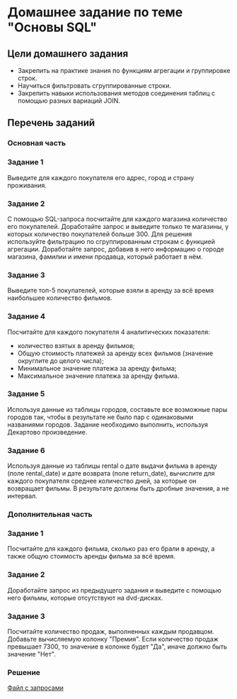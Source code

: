 # Домашнее задание по теме "Основы SQL"

## Цели домашнего задания

- Закрепить на практике знания по функциям агрегации и группировке строк.
- Научиться фильтровать сгруппированные строки.
- Закрепить навыки использования методов соединения таблиц с помощью разных вариаций JOIN.

## Перечень заданий

### Основная часть

### Задание 1
Выведите для каждого покупателя его адрес, город и страну проживания.

### Задание 2
С помощью SQL-запроса посчитайте для каждого магазина количество его покупателей.
Доработайте запрос и выведите только те магазины, у которых количество покупателей больше 300. Для решения используйте фильтрацию по сгруппированным строкам с функцией агрегации. Доработайте запрос, добавив в него информацию о городе магазина, фамилии и имени продавца, который работает в нём.

### Задание 3
Выведите топ-5 покупателей, которые взяли в аренду за всё время наибольшее количество фильмов.

### Задание 4
Посчитайте для каждого покупателя 4 аналитических показателя:
- количество взятых в аренду фильмов;
- Общую стоимость платежей за аренду всех фильмов (значение округлите до целого числа);
- Минимальное значение платежа за аренду фильма;
- Максимальное значение платежа за аренду фильма.

### Задание 5
Используя данные из таблицы городов, составьте все возможные пары городов так, чтобы в результате не было пар с одинаковыми названиями городов. Задание необходимо выполнить, используя Декартово произведение.

### Задание 6
Используя данные из таблицы rental о дате выдачи фильма в аренду (поле rental_date) и дате возврата (поле return_date), вычислите для каждого покупателя среднее количество дней, за которые он возвращает фильмы. В результате должны быть дробные значения, а не интервал.

### Дополнительная часть

### Задание 1
Посчитайте для каждого фильма, сколько раз его брали в аренду, а также общую стоимость аренды фильма за всё время.

### Задание 2
Доработайте запрос из предыдущего задания и выведите с помощью него фильмы, которые отсутствуют на dvd-дисках.

### Задание 3
Посчитайте количество продаж, выполненных каждым продавцом. Добавьте вычисляемую колонку "Премия". Если количество продаж превышает 7300, то значение в колонке будет "Да", иначе должно быть значение "Нет".

### Решение
[Файл с запросами](/Projects/01_SQL/Study_tasks/Task_2/Solution.sql)
